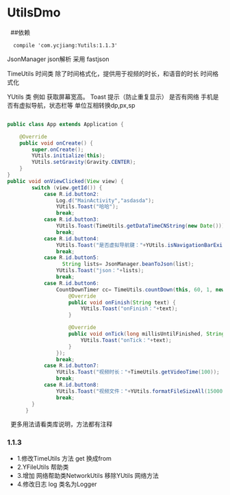 # UtilsDmo
 
 ##依赖
 ````
   compile 'com.ycjiang:Yutils:1.1.3'
 ````

JsonManager  json解析  采用 fastjson

TimeUtils  时间类
除了时间格式化，提供用于视频的时长，和语音的时长 时间格式化

YUtils 类 例如
获取屏幕宽高。 Toast 提示（防止重复显示） 是否有网络
手机是否有虚拟导航，状态栏等 单位互相转换dp,px,sp 


```java

public class App extends Application {

    @Override
    public void onCreate() {
        super.onCreate();
        YUtils.initialize(this);
        YUtils.setGravity(Gravity.CENTER);
    }
}
public void onViewClicked(View view) {
        switch (view.getId()) {
            case R.id.button2:
                Log.d("MainActivity","asdasda");
                YUtils.Toast("哈哈");
                break;
            case R.id.button3:
                YUtils.Toast(TimeUtils.getDataTimeCNString(new Date()));
                break;
            case R.id.button4:
                YUtils.Toast("是否虚拟导航键："+YUtils.isNavigationBarExist2(this));
                break;
            case R.id.button5:
                  String lists= JsonManager.beanToJson(list);
                YUtils.Toast("json："+lists);
                break;
            case R.id.button6:
                CountDownTimer cc= TimeUtils.countDown(this, 60, 1, new TimeUtils.CountDownListener() {
                    @Override
                    public void onFinish(String text) {
                        YUtils.Toast("onFinish："+text);
                    }

                    @Override
                    public void onTick(long millisUntilFinished, String text) {
                        YUtils.Toast("onTick："+text);
                    }
                });
                break;
            case R.id.button7:
                YUtils.Toast("视频时长："+TimeUtils.getVideoTime(100));
                break;
            case R.id.button8:
                YUtils.Toast("视频文件："+YUtils.formatFileSizeAll(1500000L));
                break;
        }
      }
```
   更多用法请看类库说明，方法都有注释
 ###  1.1.3
   * 1.修改TimeUtils 方法 get  换成from
   * 2.YFileUtils 帮助类
   * 3.增加 网络帮助类NetworkUtils  移除YUtils 网络方法
   * 4.修改日志 log 类名为Logger


